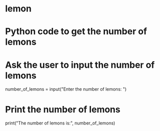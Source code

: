 # lemon
# Python code to get the number of lemons

# Ask the user to input the number of lemons
number_of_lemons = input("Enter the number of lemons: ")

# Print the number of lemons
print("The number of lemons is:", number_of_lemons)

